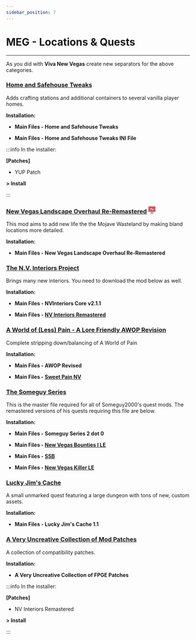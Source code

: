 ```yaml
---
sidebar_position: 7
---
```


# MEG - Locations & Quests

---

As you did with **Viva New Vegas** create new separators for the above categories.

### [Home and Safehouse Tweaks](https://www.nexusmods.com/newvegas/mods/74391)

Adds crafting stations and additional containers to several vanilla player homes. 

**Installation:**

- **Main Files - Home and Safehouse Tweaks**

- **Main Files - Home and Safehouse Tweaks INI File**

:::info In the installer:

**[Patches]**

- YUP Patch

**> Install**

:::


### [New Vegas Landscape Overhaul Re-Remastered](https://www.nexusmods.com/newvegas/mods/74218) ![](../static/img/Performance.png)

This mod aims to add new life the the Mojave Wasteland by making bland locations more detailed.

**Installation:**

- **Main Files - New Vegas Landscape Overhaul Re-Remastered**


### [The N.V. Interiors Project](https://www.nexusmods.com/newvegas/mods/43534)

Brings many new interiors. You need to download the mod below as well.

**Installation:**

- **Main Files - NVInteriors Core v2.1.1**

- **Main Files - [NV Interiors Remastered](https://www.nexusmods.com/newvegas/mods/71228?tab=files)**


### [A World of (Less) Pain - A Lore Friendly AWOP Revision](https://www.nexusmods.com/newvegas/mods/71139)

Complete stripping down/balancing of A World of Pain

**Installation:**

- **Main Files - AWOP Revised**

- **Main Files - [Sweet Pain NV](https://www.nexusmods.com/newvegas/mods/81523?tab=files)**


### [The Someguy Series](https://www.nexusmods.com/newvegas/mods/48925)

This is the master file required for all of Someguy2000's quest mods. The remastered versions of his quests requiring this file are below.

**Installation:**

- **Main Files - Someguy Series 2 dot 0**

- **Main Files - [New Vegas Bounties I LE](https://www.nexusmods.com/newvegas/mods/77108?tab=files)**

- **Main Files - [SSB](https://www.nexusmods.com/newvegas/mods/79556?tab=files)**

- **Main Files - [New Vegas Killer LE](https://www.nexusmods.com/newvegas/mods/78427?tab=files)**


### [Lucky Jim's Cache](https://www.nexusmods.com/newvegas/mods/81121)

A small unmarked quest featuring a large dungeon with tons of new, custom assets.

**Installation:**

- **Main Files - Lucky Jim's Cache 1.1**


### [A Very Uncreative Collection of Mod Patches](https://www.nexusmods.com/newvegas/mods/78465)

A collection of compatibility patches.

**Installation:**

- **A Very Uncreative Collection of FPGE Patches**

:::info In the installer:

**[Patches]**

- NV Interiors Remastered

**> Install**

:::
